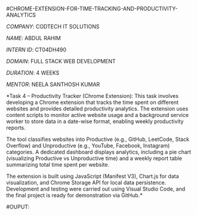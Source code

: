 #CHROME-EXTENSION-FOR-TIME-TRACKING-AND-PRODUCTIVITY-ANALYTICS

*COMPANY*: CODTECH IT SOLUTIONS

*NAME*: ABDUL RAHIM

*INTERN ID*: CT04DH490

*DOMAIN*: FULL STACK WEB DEVELOPMENT

*DURATION*: 4 WEEKS

*MENTOR*: NEELA SANTHOSH KUMAR

*Task 4 – Productivity Tracker (Chrome Extension):
This task involves developing a Chrome extension that tracks the time spent on different websites and provides detailed productivity analytics. The extension uses content scripts to monitor active website usage and a background service worker to store data in a date-wise format, enabling weekly productivity reports.

The tool classifies websites into Productive (e.g., GitHub, LeetCode, Stack Overflow) and Unproductive (e.g., YouTube, Facebook, Instagram) categories. A dedicated dashboard displays analytics, including a pie chart (visualizing Productive vs Unproductive time) and a weekly report table summarizing total time spent per website.

The extension is built using JavaScript (Manifest V3), Chart.js for data visualization, and Chrome Storage API for local data persistence. Development and testing were carried out using Visual Studio Code, and the final project is ready for demonstration via GitHub.*

#OUPUT:



